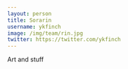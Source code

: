 ```yaml
---
layout: person
title: Sorarin
username: ykfinch
image: /img/team/rin.jpg
twitter: https://twitter.com/ykfinch
---
```


Art and stuff
